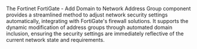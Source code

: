 The Fortinet FortiGate - Add Domain to Network Address Group component provides a streamlined method to adjust network security settings automatically, integrating with FortiGate's firewall solutions. It supports the dynamic modification of address groups through automated domain inclusion, ensuring the security settings are immediately reflective of the current network state and requirements.

